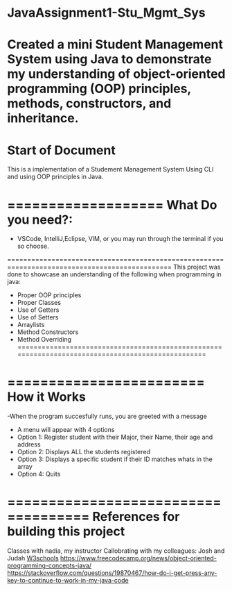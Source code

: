 # JavaAssignment1-Stu_Mgmt_Sys
Created a mini Student Management System using Java to demonstrate my understanding of object-oriented programming (OOP) principles, methods, constructors, and inheritance.
====================
Start of Document
===================
This is a implementation of a Studement Management System Using CLI and using OOP principles in Java.




===================
What Do you need?:
====================
- VSCode, IntelliJ,Eclipse, VIM, or you may run through the terminal if you so choose.

===============================================================================================
This project was done to showcase an understanding of the following when programming in java:
- Proper OOP principles
- Proper Classes
- Use of Getters
- Use of Setters
- Arraylists
- Method Constructors
- Method Overriding
==================================================================================================

========================
How it Works
========================

-When the program succesfully runs, you are greeted with a message
- A menu will appear with 4 options
- Option 1: Register student with their Major, their Name, their age and address
- Option 2: Displays ALL the students registered
- Option 3: Displays a specific student if their ID matches whats in the array
- Option 4: Quits

====================================
References for building this project
====================================

Classes with nadia, my instructor
Callobrating with my colleagues: Josh and Judah
[W3schools](https://www.w3schools.com/java/java_oop.asp)
https://www.freecodecamp.org/news/object-oriented-programming-concepts-java/
https://stackoverflow.com/questions/19870467/how-do-i-get-press-any-key-to-continue-to-work-in-my-java-code

